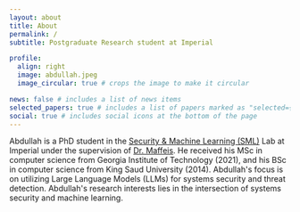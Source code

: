```yaml
---
layout: about
title: About
permalink: /
subtitle: Postgraduate Research student at Imperial

profile:
  align: right
  image: abdullah.jpeg
  image_circular: true # crops the image to make it circular

news: false # includes a list of news items
selected_papers: true # includes a list of papers marked as "selected={true}"
social: true # includes social icons at the bottom of the page
---
```




Abdullah is a PhD student in the [Security & Machine Learning (SML)](https://sml.cybersec.fun/) Lab at Imperial under the supervision of [Dr. Maffeis](https://profiles.imperial.ac.uk/sergio.maffeis). He received his MSc in computer science from Georgia Institute of Technology (2021), and his BSc in computer science from King Saud University (2014). Abdullah's focus is on utilizing Large Language Models (LLMs) for systems security and threat detection. Abdullah's research interests lies in the intersection of systems security and machine learning.
